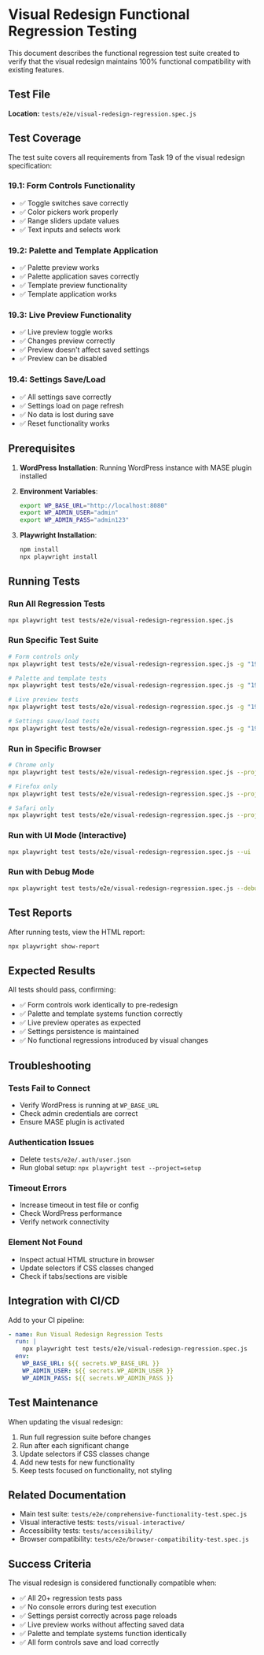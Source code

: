 # Visual Redesign Functional Regression Testing

This document describes the functional regression test suite created to verify that the visual redesign maintains 100% functional compatibility with existing features.

## Test File

**Location:** `tests/e2e/visual-redesign-regression.spec.js`

## Test Coverage

The test suite covers all requirements from Task 19 of the visual redesign specification:

### 19.1: Form Controls Functionality
- ✅ Toggle switches save correctly
- ✅ Color pickers work properly
- ✅ Range sliders update values
- ✅ Text inputs and selects work

### 19.2: Palette and Template Application
- ✅ Palette preview works
- ✅ Palette application saves correctly
- ✅ Template preview functionality
- ✅ Template application works

### 19.3: Live Preview Functionality
- ✅ Live preview toggle works
- ✅ Changes preview correctly
- ✅ Preview doesn't affect saved settings
- ✅ Preview can be disabled

### 19.4: Settings Save/Load
- ✅ All settings save correctly
- ✅ Settings load on page refresh
- ✅ No data is lost during save
- ✅ Reset functionality works

## Prerequisites

1. **WordPress Installation**: Running WordPress instance with MASE plugin installed
2. **Environment Variables**:
   ```bash
   export WP_BASE_URL="http://localhost:8080"
   export WP_ADMIN_USER="admin"
   export WP_ADMIN_PASS="admin123"
   ```

3. **Playwright Installation**:
   ```bash
   npm install
   npx playwright install
   ```

## Running Tests

### Run All Regression Tests
```bash
npx playwright test tests/e2e/visual-redesign-regression.spec.js
```

### Run Specific Test Suite
```bash
# Form controls only
npx playwright test tests/e2e/visual-redesign-regression.spec.js -g "19.1"

# Palette and template tests
npx playwright test tests/e2e/visual-redesign-regression.spec.js -g "19.2"

# Live preview tests
npx playwright test tests/e2e/visual-redesign-regression.spec.js -g "19.3"

# Settings save/load tests
npx playwright test tests/e2e/visual-redesign-regression.spec.js -g "19.4"
```

### Run in Specific Browser
```bash
# Chrome only
npx playwright test tests/e2e/visual-redesign-regression.spec.js --project=chromium

# Firefox only
npx playwright test tests/e2e/visual-redesign-regression.spec.js --project=firefox

# Safari only
npx playwright test tests/e2e/visual-redesign-regression.spec.js --project=webkit
```

### Run with UI Mode (Interactive)
```bash
npx playwright test tests/e2e/visual-redesign-regression.spec.js --ui
```

### Run with Debug Mode
```bash
npx playwright test tests/e2e/visual-redesign-regression.spec.js --debug
```

## Test Reports

After running tests, view the HTML report:
```bash
npx playwright show-report
```

## Expected Results

All tests should pass, confirming:
- ✅ Form controls work identically to pre-redesign
- ✅ Palette and template systems function correctly
- ✅ Live preview operates as expected
- ✅ Settings persistence is maintained
- ✅ No functional regressions introduced by visual changes

## Troubleshooting

### Tests Fail to Connect
- Verify WordPress is running at `WP_BASE_URL`
- Check admin credentials are correct
- Ensure MASE plugin is activated

### Authentication Issues
- Delete `tests/e2e/.auth/user.json`
- Run global setup: `npx playwright test --project=setup`

### Timeout Errors
- Increase timeout in test file or config
- Check WordPress performance
- Verify network connectivity

### Element Not Found
- Inspect actual HTML structure in browser
- Update selectors if CSS classes changed
- Check if tabs/sections are visible

## Integration with CI/CD

Add to your CI pipeline:
```yaml
- name: Run Visual Redesign Regression Tests
  run: |
    npx playwright test tests/e2e/visual-redesign-regression.spec.js
  env:
    WP_BASE_URL: ${{ secrets.WP_BASE_URL }}
    WP_ADMIN_USER: ${{ secrets.WP_ADMIN_USER }}
    WP_ADMIN_PASS: ${{ secrets.WP_ADMIN_PASS }}
```

## Test Maintenance

When updating the visual redesign:
1. Run full regression suite before changes
2. Run after each significant change
3. Update selectors if CSS classes change
4. Add new tests for new functionality
5. Keep tests focused on functionality, not styling

## Related Documentation

- Main test suite: `tests/e2e/comprehensive-functionality-test.spec.js`
- Visual interactive tests: `tests/visual-interactive/`
- Accessibility tests: `tests/accessibility/`
- Browser compatibility: `tests/e2e/browser-compatibility-test.spec.js`

## Success Criteria

The visual redesign is considered functionally compatible when:
- ✅ All 20+ regression tests pass
- ✅ No console errors during test execution
- ✅ Settings persist correctly across page reloads
- ✅ Live preview works without affecting saved data
- ✅ Palette and template systems function identically
- ✅ All form controls save and load correctly
